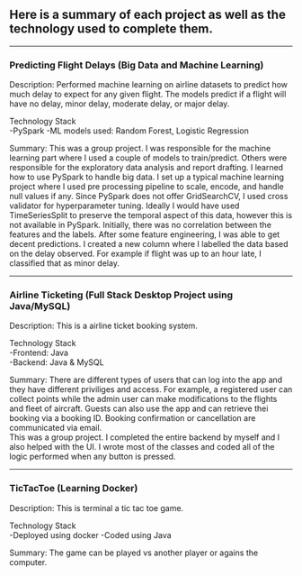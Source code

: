 ## Here is a summary of each project as well as the technology used to complete them.
----------------------------------------------------------------------------------------------------------------------------------------------------

### Predicting Flight Delays (Big Data and Machine Learning)
Description: Performed machine learning on airline datasets to predict how much delay to expect for any given flight. The models predict if 
a flight will have no delay, minor delay, moderate delay, or major delay.

Technology Stack  
-PySpark
-ML models used: Random Forest, Logistic Regression

Summary: This was a group project. I was responsible for the machine learning part where I used a couple of models to train/predict. Others were
responsible for the exploratory data analysis and report drafting. I learned how to use PySpark to handle big data. I set up a typical machine
learning project where I used pre processing pipeline to scale, encode, and handle null values if any. Since PySpark does not offer 
GridSearchCV, I used cross validator for hyperparameter tuning. Ideally I would have used TimeSeriesSplit to preserve the temporal aspect
of this data, however this is not available in PySpark. Initially, there was no correlation between the features and the labels. After
some feature engineering, I was able to get decent predictions. I created a new column where I labelled the data based on the delay observed.
For example if flight was up to an hour late, I classified that as minor delay. 

----------------------------------------------------------------------------------------------------------------------------------------------------

### Airline Ticketing (Full Stack Desktop Project using Java/MySQL)
Description: This is a airline ticket booking system.  

Technology Stack  
-Frontend: Java  
-Backend: Java & MySQL  

Summary: There are different types of users that can log into the app and they have different priviliges and access. 
For example, a registered user can collect points while the admin user can make modifications to the flights and fleet of aircraft. 
Guests can also use the app and can retrieve thei booking via a booking ID. Booking confirmation or cancellation are communicated via email.  
This was a group project. I completed the entire backend by myself and I also helped with the UI. I wrote most of the classes and coded all
of the logic performed when any button is pressed.

----------------------------------------------------------------------------------------------------------------------------------------------------

### TicTacToe (Learning Docker)
Description: This is terminal a tic tac toe game.

Technology Stack  
-Deployed using docker
-Coded using Java

Summary: The game can be played vs another player or agains the computer.

